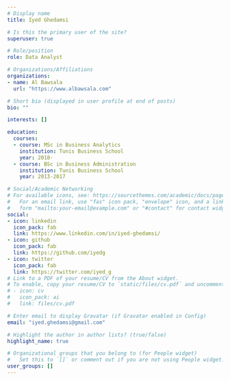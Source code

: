 ```yaml
---
# Display name
title: Iyed Ghedamsi

# Is this the primary user of the site?
superuser: true

# Role/position
role: Data Analyst

# Organizations/Affiliations
organizations:
- name: Al Bawsala
  url: "https://www.albawsala.com"

# Short bio (displayed in user profile at end of posts)
bio: ""

interests: []

education:
  courses:
  - course: MSc in Business Analytics
    institution: Tunis Business School
    year: 2018-
  - course: BSc in Business Administration
    institution: Tunis Business School
    year: 2013-2017

# Social/Academic Networking
# For available icons, see: https://sourcethemes.com/academic/docs/page-builder/#icons
#   For an email link, use "fas" icon pack, "envelope" icon, and a link in the
#   form "mailto:your-email@example.com" or "#contact" for contact widget.
social:
- icon: linkedin
  icon_pack: fab
  link: https://www.linkedin.com/in/iyed-ghedamsi/
- icon: github
  icon_pack: fab
  link: https://github.com/iyedg
- icon: twitter
  icon_pack: fab
  link: https://twitter.com/iyed_g
# Link to a PDF of your resume/CV from the About widget.
# To enable, copy your resume/CV to `static/files/cv.pdf` and uncomment the lines below.
# - icon: cv
#   icon_pack: ai
#   link: files/cv.pdf

# Enter email to display Gravatar (if Gravatar enabled in Config)
email: "iyed.ghedamsi@gmail.com"

# Highlight the author in author lists? (true/false)
highlight_name: true

# Organizational groups that you belong to (for People widget)
#   Set this to `[]` or comment out if you are not using People widget.
user_groups: []
---
```


